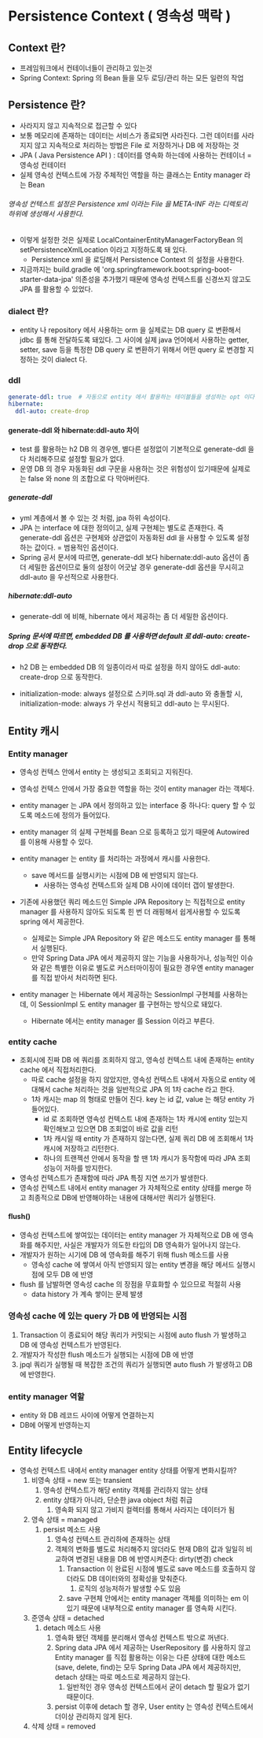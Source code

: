 # Persistence Context ( 영속성 맥락 )
## Context 란?
- 프레임워크에서 컨테이너들이 관리하고 있는것
- Spring Context: Spring 의 Bean 들을 모두 로딩/관리 하는 모든 일련의 작업

## Persistence 란?
- 사라지지 않고 지속적으로 접근할 수 있다
- 보통 메모리에 존재하는 데이터는 서비스가 종료되면 사라진다. 그런 데이터를 사라지지 않고 지속적으로 처리하는 방법은 File 로 저장하거나 DB 에 저장하는 것
- JPA ( Java Persistence API ) : 데이터를 영속화 하는데에 사용하는 컨테이너 = 영속성 컨테이터
- 실제 영속성 컨텍스트에 가장 주체적인 역할을 하는 클래스는 Entity manager 라는 Bean

###### 영속성 컨텍스트 설정은 Persistence xml 이라는 File 을 META-INF 라는 디렉토리 하위에 생성해서 사용한다.
- 이렇게 설정한 것은 실제로 LocalContainerEntityManagerFactoryBean 의 setPersistenceXmlLocation 이라고 지정하도록 돼 있다.
  - Persistence xml 을 로딩해서 Persistence Context 의 설정을 사용한다.
- 지금까지는 build.gradle 에 'org.springframework.boot:spring-boot-starter-data-jpa' 의존성을 추가했기 때문에 영속성 컨텍스트를 신경쓰지 않고도 JPA 를 활용할 수 있었다.

### dialect 란?
- entity 나 repository 에서 사용하는 orm 을 실제로는 DB query 로 변환해서 jdbc 를 통해 전달하도록 돼있다. 그 사이에 실제 java 언어에서 사용하는 getter, setter, save 등을 특정한 DB query 로 변환하기 위해서 어떤 query 로 변경할 지 정하는 것이 dialect 다.

### ddl
```yaml
generate-ddl: true  # 자동으로 entity 에서 활용하는 테이블들을 생성하는 opt 이다. default 는 false 다.
hibernate:
  ddl-auto: create-drop
```

#### generate-ddl 와 hibernate:ddl-auto 차이
- test 를 활용하는 h2 DB 의 경우엔, 별다른 설정없이 기본적으로 generate-ddl 을 다 처리해주므로 설정할 필요가 없다. 
- 운영 DB 의 경우 자동화된 ddl 구문을 사용하는 것은 위험성이 있기때문에 실제로는 false 와 none 의 조합으로 다 막아버린다.

##### generate-ddl
- yml 계층에서 볼 수 있는 것 처럼, jpa 하위 속성이다.
- JPA 는 interface 에 대한 정의이고, 실제 구현체는 별도로 존재한다. 즉 generate-ddl 옵션은 구현체와 상관없이 자동화된 ddl 을 사용할 수 있도록 설정하는 값이다. = 범용적인 옵션이다.
- Spring 공서 문서에 따르면, generate-ddl 보다 hibernate:ddl-auto 옵션이 좀 더 세밀한 옵션이므로 둘의 설정이 어긋날 경우 generate-ddl 옵션을 무시히고 ddl-auto 을 우선적으로 사용한다.

##### hibernate:ddl-auto
- generate-ddl 에 비해, hibernate 에서 제공하는 좀 더 세밀한 옵션이다.

##### Spring 문서에 따르면, embedded DB 를 사용하면 default 로 ddl-auto: create-drop 으로 동작한다.
- h2 DB 는 embedded DB 의 일종이라서 따로 설정을 하지 않아도 ddl-auto: create-drop 으로 동작한다.

- initialization-mode: always 설정으로 스키마.sql 과 ddl-auto 와 충돌할 시, initialization-mode: always 가 우선시 적용되고 ddl-auto 는 무시된다.

## Entity 캐시
### Entity manager
- 영속성 컨텍스 안에서 entity 는 생성되고 조회되고 지워진다.
- 영속성 컨텍스 안에서 가장 중요한 역할을 하는 것이 entity manager 라는 객체다.
- entity manager 는 JPA 에서 정의하고 있는 interface 중 하나다: query 할 수 있도록 메소드에 정의가 들어있다.
- entity manager 의 실제 구현체를 Bean 으로 등록하고 있기 때문에 Autowired 를 이용해 사용할 수 있다.
- entity manager 는 entity 를 처리하는 과정에서 캐시를 사용한다.
  - save 메서드를 실행시키는 시점에 DB 에 반영되지 않는다.
    - 사용하는 영속성 컨텍스트와 실제 DB 사이에 데이터 갭이 발생한다.

- 기존에 사용했던 쿼리 메소드인 Simple JPA Repository 는 직접적으로 entity manager 를 사용하지 않아도 되도록 힌 번 더 래핑해서 쉽게사용할 수 있도록 spring 에서 제공한다.
  - 실제로는 Simple JPA Repository 와 같은 메소드도 entity manager 를 통해서 실행된다.
  - 만약 Spring Data JPA 에서 제공하지 않는 기능을 사용하거나, 성능적인 이슈와 같은 특별한 이유로 별도로 커스터마이징이 필요한 경우엔 entity manager 를 직접 받아서 처리하면 된다.
- entity manager 는 Hibernate 에서 제공하는 SessionImpl 구현체를 사용하는데, 이 SessionImpl 도 entity manager 를 구현하는 방식으로 돼있다.
  - Hibernate 에서는 entity manager 를 Session 이라고 부른다.

### entity cache
- 조회시에 진짜 DB 에 쿼리를 조회하지 않고, 영속성 컨텍스트 내에 존재하는 entity cache 에서 직접처리한다.
  - 따로 cache 설정을 하지 않았지만, 영속성 컨텍스트 내에서 자동으로 entity 에 대해서 cache 처리하는 것을 일반적으로 JPA 의 1차 cache 라고 한다.
  - 1차 캐시는 map 의 형태로 만들어 진다. key 는 id 값, value 는 해당 entity 가 들어있다.
    - id 로 조회하면 영속성 컨텍스트 내에 존재하는 1차 캐시에 entity 있는지 확인해보고 있으면 DB 조회없이 바로 값을 리턴
    - 1차 캐시일 때 entity 가 존재하지 않는다면, 실제 쿼리 DB 에 조회해서 1차 캐시에 저장하고 리턴한다.
    - 하나의 트랜젝션 안에서 동작을 할 땐 1차 캐시가 동작함에 따라 JPA 조회 성능이 저하를 방지한다.
- 영속성 컨텍스트가 존재함에 따라 JPA 특징 지연 쓰기가 발생한다.
- 영속성 컨텍스트 내에서 entity manager 가 자체적으로 entity 상태를 merge 하고 최종적으로 DB에 반영해야하는 내용에 대해서만 쿼리가 실행된다.

#### flush()
- 영속성 컨텍스트에 쌓여있는 데이터는 entity manager 가 자체적으로 DB 에 영속화를 해주지만, 사실은 개발자가 의도한 타입의 DB 영속화가 일어나지 않는다.
- 개발자가 원하는 시기에 DB 에 영속화를 해주기 위해 flush 메소드를 사용
  - 영속성 cache 에 쌓여서 아직 반영되지 않는 entity 변경을 해당 메서드 실행시점에 모두 DB 에 반영
- flush 를 남발하면 영속성 cache 의 장점을 무효화할 수 있으므로 적절히 사용
  - data history 가 계속 쌓이는 문제 발생

### 영속성 cache 에 있는 query 가 DB 에 반영되는 시점
1. Transaction 이 종료되어 해당 쿼리가 커밋되는 시점에 auto flush 가 발생하고 DB 에 영속성 컨텍스트가 반영된다.
2. 개발자가 작성한 flush 메소드가 실행되는 시점에 DB 에 반영
3. jpql 쿼리가 실행될 때 복잡한 조건의 쿼리가 실행되면 auto flush 가 발생하고 DB 에 반영한다.

### entity manager 역할
- entity 와 DB 레코드 사이에 어떻게 연결하는지
- DB에 어떻게 반영하는지

## Entity lifecycle
- 영속성 컨텍스트 내에서 entity manager entity 상태를 어떻게 변화시킬까?
  1. 비영속 상태 = new 또는 transient
     1. 영속성 컨텍스트가 해당 entity 객체를 관리하지 않는 상태
     2. entity 상태가 아니라, 단순한 java object 처럼 취급
        1. 영속화 되지 않고 가비지 컬렉터를 통해서 사라지는 데이터가 됨
  2. 영속 상태 = managed
     1. persist 메소드 사용
        1. 영속성 컨텍스트 관리하에 존재하는 상태
        2. 객체의 변화를 별도로 처리해주지 않더라도 현재 DB의 값과 일일히 비교하여 변경된 내용을 DB 에 반영시켜준다: dirty(변경) check
           1. Transaction 이 완료된 시점에 별도로 save 메소드를 호출하지 않더라도 DB 데이터와의 정확성을 맞춰준다.
              1. 로직의 성능저하가 발생할 수도 있음
           2. save 구현체 안에서는 entity manager 객체를 의미하는 em 이 있기 때문에 내부적으로 entity manager 를 영속화 시킨다.
  3. 준영속 상태 = detached
     1. detach 메소드 사용
        1. 영속화 됐던 객체를 분리해서 영속성 컨텍스트 밖으로 꺼낸다.
        2. Spring data JPA 에서 제공하는 UserRepository 를 사용하지 않고 Entity manager 를 직접 활용하는 이유는 다른 상태에 대한 메소드(save, delete, find)는 모두 Spring Data JPA 에서 제공하지만, detach 상태는 따로 메소드로 제공하지 않는다.
           1. 일반적인 경우 영속성 컨텍스트에서 굳이 detach 할 필요가 없기 때문이다.
        3. persist 이후에 detach 할 경우, User entity 는 영속성 컨텍스트에서 더이상 관리하지 않게 된다.
  4. 삭제 상태 = removed
